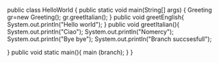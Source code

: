 
public class HelloWorld
{
public static void main(String[] args) {
Greeting gr=new Greeting();
gr.greetItalian();
}
public void greetEnglish{
System.out.println("Hello world");
}
public void greetItalian(){
System.out.println("Ciao");
System.out.println("Nomercy");
System.out.println("Bye bye");
System.out.println("Branch succsesfull");

}
public void static main(){
main (branch);
}
}